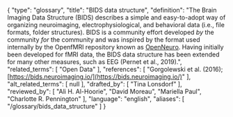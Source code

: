 {
    "type": "glossary",
    "title": "BIDS data structure",
    "definition": "The Brain Imaging Data Structure (BIDS) describes a simple and easy-to-adopt way of organizing neuroimaging, electrophysiological, and behavioral data (i.e., file formats, folder structures). BIDS is a community effort developed *by* the community *for* the community and was inspired by the format used internally by the OpenfMRI repository known as [OpenNeuro](https://openneuro.org). Having initially been developed for fMRI data, the BIDS data structure has been extended for many other measures, such as EEG (Pernet et al., 2019).",
    "related_terms": [
        "Open Data"
    ],
    "references": [
        "Gorgolewski et al. (2016); [https://bids.neuroimaging.io/](https://bids.neuroimaging.io/)"
    ],
    "alt_related_terms": [
        null
    ],
    "drafted_by": [
        "Tina Lonsdorf"
    ],
    "reviewed_by": [
        "Ali H. Al-Hoorie",
        "David Moreau",
        "Mariella Paul",
        "Charlotte R. Pennington"
    ],
    "language": "english",
    "aliases": [
        "/glossary/bids_data_structure"
    ]
}